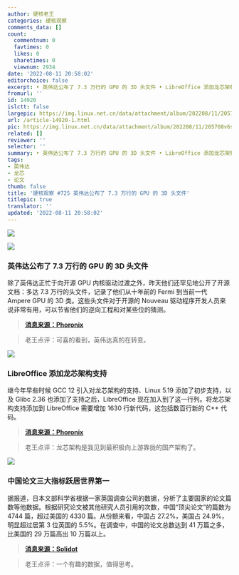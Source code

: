 ```yaml
---
author: 硬核老王
categories: 硬核观察
comments_data: []
count:
  commentnum: 0
  favtimes: 0
  likes: 0
  sharetimes: 0
  viewnum: 2934
date: '2022-08-11 20:58:02'
editorchoice: false
excerpt: • 英伟达公布了 7.3 万行的 GPU 的 3D 头文件 • LibreOffice 添加龙芯架构支持 • 中国论文三大指标跃居世界第一
fromurl: ''
id: 14920
islctt: false
largepic: https://img.linux.net.cn/data/attachment/album/202208/11/205708v6sezfvwstofg6g1.jpg
url: /article-14920-1.html
pic: https://img.linux.net.cn/data/attachment/album/202208/11/205708v6sezfvwstofg6g1.jpg.thumb.jpg
related: []
reviewer: ''
selector: ''
summary: • 英伟达公布了 7.3 万行的 GPU 的 3D 头文件 • LibreOffice 添加龙芯架构支持 • 中国论文三大指标跃居世界第一
tags:
- 英伟达
- 龙芯
- 论文
thumb: false
title: '硬核观察 #725 英伟达公布了 7.3 万行的 GPU 的 3D 头文件'
titlepic: true
translator: ''
updated: '2022-08-11 20:58:02'
---
```


![](/data/attachment/album/202208/11/205708v6sezfvwstofg6g1.jpg)


![](/data/attachment/album/202208/11/205721oillwi9z1a0klk0f.jpg)


### 英伟达公布了 7.3 万行的 GPU 的 3D 头文件


除了英伟达正忙于向开源 GPU 内核驱动过渡之外，昨天他们还罕见地公开了开源文档：多达 7.3 万行的头文件，记录了他们从十年前的 Fermi 到当前一代 Ampere GPU 的 3D 类。这些头文件对于开源的 Nouveau 驱动程序开发人员来说非常有用，可以节省他们的逆向工程和对某些位的猜测。



> 
> **[消息来源：Phoronix](https://www.phoronix.com/news/NVIDIA-3D-Headers-Fermi-Ampere)**
> 
> 
> 



> 
> 老王点评：可喜的看到，英伟达真的在转变。
> 
> 
> 


![](/data/attachment/album/202208/11/205730vn1lxpsgk8uwsx8s.jpg)


### LibreOffice 添加龙芯架构支持


继今年早些时候 GCC 12 引入对龙芯架构的支持、Linux 5.19 添加了初步支持，以及 Glibc 2.36 也添加了支持之后，LibreOffice 现在加入到了这一行列。将龙芯架构支持添加到 LibreOffice 需要增加 1630 行新代码，这包括数百行新的 C++ 代码。



> 
> **[消息来源：Phoronix](https://www.phoronix.com/news/LibreOffice-LoongArch)**
> 
> 
> 



> 
> 老王点评：龙芯架构是我见到最积极向上游靠拢的国产架构了。
> 
> 
> 


![](/data/attachment/album/202208/11/205748f2q26zm688za2q7k.jpg)


### 中国论文三大指标跃居世界第一


据报道，日本文部科学省根据一家英国调查公司的数据，分析了主要国家的论文篇数等他数据。根据研究论文被其他研究人员引用的次数，中国“顶尖论文”的篇数为 4744 篇，超过美国的 4330 篇。从份额来看，中国占 27.2%，美国占 24.9%，明显超过居第 3 位英国的 5.5%。在调查中，中国的论文总数达到 41 万篇之多，比美国的 29 万篇高出 10 万篇以上。



> 
> **[消息来源：Solidot](https://www.solidot.org/story?sid=72415)**
> 
> 
> 



> 
> 老王点评：一个有趣的数据，值得思考。
> 
> 
>